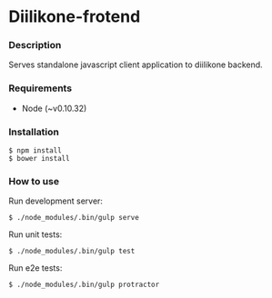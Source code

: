 # Diilikone-frotend

### Description

Serves standalone javascript client application to diilikone backend.

### Requirements
- Node (~v0.10.32)

### Installation
```shell
$ npm install
$ bower install
```
### How to use
Run development server:
```
$ ./node_modules/.bin/gulp serve
```
Run unit tests:
```shell
$ ./node_modules/.bin/gulp test
```
Run e2e tests:
```shell
$ ./node_modules/.bin/gulp protractor
```
